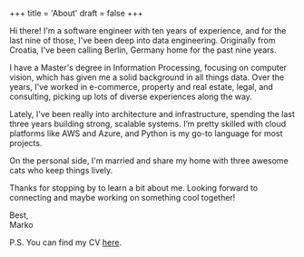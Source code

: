 +++
title = 'About'
draft = false
+++

Hi there! I'm a software engineer with ten years of experience, and for the last nine of those, I've been deep into data engineering. Originally from Croatia, I've been calling Berlin, Germany home for the past nine years.

I have a Master's degree in Information Processing, focusing on computer vision, which has given me a solid background in all things data. Over the years, I've worked in e-commerce, property and real estate, legal, and consulting, picking up lots of diverse experiences along the way.

Lately, I've been really into architecture and infrastructure, spending the last three years building strong, scalable systems. I’m pretty skilled with cloud platforms like AWS and Azure, and Python is my go-to language for most projects.

On the personal side, I'm married and share my home with three awesome cats who keep things lively.

Thanks for stopping by to learn a bit about me. Looking forward to connecting and maybe working on something cool together!

Best,  
Marko


P.S. You can find my CV [here](/pdf/Resume-Marko-Kolarek.pdf).

